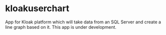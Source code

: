 # kloakuserchart


App for Kloak platform which will take data from an SQL Server and create a line graph based on it.    This app is under development.

